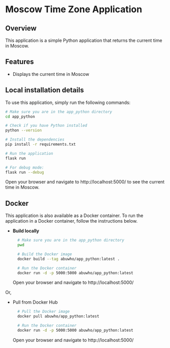 # Moscow Time Zone Application

## Overview
This application is a simple Python application that returns the current time in Moscow. 

## Features
- Displays the current time in Moscow

## Local installation details

To use this application, simply run the following commands:

```bash
# Make sure you are in the app_python directory
cd app_python

# Check if you have Python installed
python --version

# Install the dependencies
pip install -r requirements.txt

# Run the application
flask run

# For debug mode: 
flask run --debug
```

Open your browser and navigate to http://localhost:5000/ to see the current time in Moscow.

## Docker
This application is also available as a Docker container. To run the application in a Docker container, follow the instructions below.

- **Build locally**
  ```bash
    # Make sure you are in the app_python directory
    pwd

    # Build the Docker image
    docker build --tag abuwho/app_python:latest .

    # Run the Docker container
    docker run -d -p 5000:5000 abuwho/app_python:latest
  ```
  Open your browser and navigate to http://localhost:5000/

Or, 

- Pull from Docker Hub
  ```bash
    # Pull the Docker image
    docker pull abuwho/app_python:latest

    # Run the Docker container
    docker run -d -p 5000:5000 abuwho/app_python:latest
  ```
  Open your browser and navigate to http://localhost:5000/